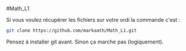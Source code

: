 #Math_L1

Si vous voulez récupérer les fichiers sur votre ordi la commande c'est :
```bash
git clone https://github.com/markaath/Math_L1.git
```

Pensez à installer git avant. Sinon ça marche pas (logiquement).
